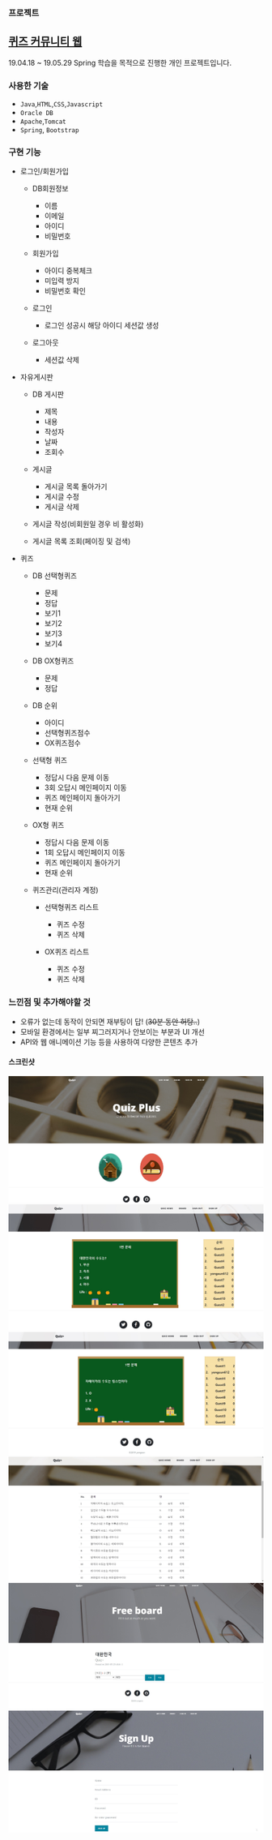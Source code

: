 ### 프로젝트

## [퀴즈 커뮤니티 웹](https://github.com/yongeun612/yongeun.git)
19.04.18 ~ 19.05.29 Spring 학습을 목적으로 진행한 개인 프로젝트입니다.

### 사용한 기술
- `Java`,`HTML`,`CSS`,`Javascript`
- `Oracle DB`
- `Apache`,`Tomcat`
- `Spring`, `Bootstrap`

### 구현 기능

- 로그인/회원가입

  - DB회원정보
    - 이름
    - 이메일
    - 아이디
    - 비밀번호
    
  - 회원가입
    - 아이디 중복체크
    - 미입력 방지
    - 비밀번호 확인
    
  - 로그인
    - 로그인 성공시 해당 아이디 세션값 생성
    
  - 로그아웃
    - 세션값 삭제
    
- 자유게시판

  - DB 게시판
    - 제목
    - 내용
    - 작성자
    - 날짜
    - 조회수
    
  - 게시글
    - 게시글 목록 돌아가기
    - 게시글 수정
    - 게시글 삭제
  - 게시글 작성(비회원일 경우 비 활성화)
  - 게시글 목록 조회(페이징 및 검색)
  
- 퀴즈

  - DB 선택형퀴즈
    - 문제
    - 정답
    - 보기1
    - 보기2
    - 보기3
    - 보기4
    
  - DB OX형퀴즈
    - 문제
    - 정답
    
  - DB 순위
    - 아이디
    - 선택형퀴즈점수
    - OX퀴즈점수
  
  - 선택형 퀴즈
    - 정답시 다음 문제 이동
    - 3회 오답시 메인페이지 이동
    - 퀴즈 메인페이지 돌아가기
    - 현재 순위
    
  - OX형 퀴즈
    - 정답시 다음 문제 이동
    - 1회 오답시 메인페이지 이동
    - 퀴즈 메인페이지 돌아가기
    - 현재 순위
  
  - 퀴즈관리(관리자 계정)  
      - 선택형퀴즈 리스트
        - 퀴즈 수정
        - 퀴즈 삭제
      
      - OX퀴즈 리스트
        - 퀴즈 수정
        - 퀴즈 삭제
    
### 느낀점 및 추가해야할 것
  - 오류가 없는데 동작이 안되면 재부팅이 답! (~~30분 동안 허탕..~~)
  - 모바일 환경에서는 일부 찌그러지거나 안보이는 부분과 UI 개선
  - API와 웹 애니메이션 기능 등을 사용하여 다양한 콘텐츠 추가
  

#### 스크린샷

<img src="Quiz/img/home.jpg"> 
<img src="Quiz/img/Quiz.jpg">
<img src="Quiz/img/oxQuiz.jpg">
<img src="Quiz/img/QuizList.jpg">
<img src="Quiz/img/board.jpg">
<img src="Quiz/img/signup.jpg">
